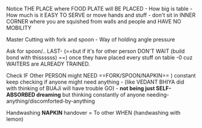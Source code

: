 Notice THE PLACE where FOOD PLATE will BE PLACED - How big is table - How much is it EASY TO SERVE or move hands and stuff - don't sit in INNER CORNER where you are squished from walls and people and HAVE NO MOBILITY

Master Cutting with fork and spoon - Way of holding angle pressure

Ask for spoon/.. LAST- (==but if it's for other person DON'T WAIT (build bond with thissssss) ==) once they have placed every stuff on table -0 cuz WAITERS are ALREADY TRAINED.

Check IF Other PERSON might NEED
==FORK/SPOON/NAPKIN== )  constant keep checking if anyone might need anything - (like VEDANT BHIYA did with thinking of BUAJi will have trouble GO) - **not being just SELF-ABSORBED dreaming** but thinking constantly of anyone needing-anything/discomforted-by-anything

Handwashing **NAPKIN** handover = To other WHEN (handwashing with lemon)


